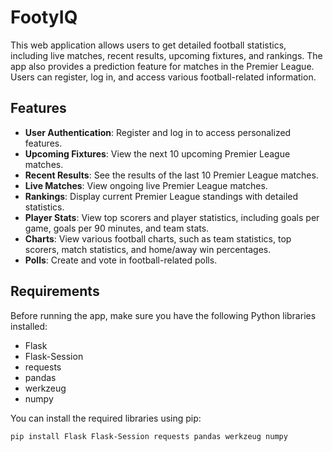 # FootyIQ

This web application allows users to get detailed football statistics, including live matches, recent results, upcoming fixtures, and rankings. The app also provides a prediction feature for matches in the Premier League. Users can register, log in, and access various football-related information.

## Features

- **User Authentication**: Register and log in to access personalized features.
- **Upcoming Fixtures**: View the next 10 upcoming Premier League matches.
- **Recent Results**: See the results of the last 10 Premier League matches.
- **Live Matches**: View ongoing live Premier League matches.
- **Rankings**: Display current Premier League standings with detailed statistics.
- **Player Stats**: View top scorers and player statistics, including goals per game, goals per 90 minutes, and team stats.
- **Charts**: View various football charts, such as team statistics, top scorers, match statistics, and home/away win percentages.
- **Polls**: Create and vote in football-related polls.

## Requirements

Before running the app, make sure you have the following Python libraries installed:

- Flask
- Flask-Session
- requests
- pandas
- werkzeug
- numpy

You can install the required libraries using pip:

```bash
pip install Flask Flask-Session requests pandas werkzeug numpy
